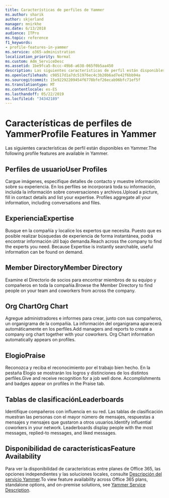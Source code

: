 ```yaml
---
title: Características de perfiles de Yammer
ms.author: sharik
author: skjerland
manager: mnirkhe
ms.date: 6/13/2018
audience: ITPro
ms.topic: reference
f1_keywords:
- profile-features-in-yammer
ms.service: o365-administration
localization_priority: Normal
ms.custom: Adm_ServiceDesc
ms.assetid: 1be9fca5-8ccc-49b8-a638-065f0b5aa450
description: Las siguientes características de perfil están disponibles en Yammer.
ms.openlocfilehash: c98517d1a7dc51976ec4c3b20b6ad7e42f6bb94a
ms.sourcegitcommit: 15e92292209454f6778bfef26ecab96bfc71ef5f
ms.translationtype: MT
ms.contentlocale: es-ES
ms.lasthandoff: 05/22/2019
ms.locfileid: "34342189"
---
```

# <a name="profile-features-in-yammer"></a><span data-ttu-id="f76fe-103">Características de perfiles de Yammer</span><span class="sxs-lookup"><span data-stu-id="f76fe-103">Profile Features in Yammer</span></span>

<span data-ttu-id="f76fe-104">Las siguientes características de perfil están disponibles en Yammer.</span><span class="sxs-lookup"><span data-stu-id="f76fe-104">The following profile features are available in Yammer.</span></span>
  
## <a name="user-profiles"></a><span data-ttu-id="f76fe-105">Perfiles de usuario</span><span class="sxs-lookup"><span data-stu-id="f76fe-105">User Profiles</span></span>
<span data-ttu-id="f76fe-106"><a name="bkmk_UserProfiles"> </a></span><span class="sxs-lookup"><span data-stu-id="f76fe-106"></span></span>

<span data-ttu-id="f76fe-p101">Cargue imágenes, especifique detalles de contacto y muestre información sobre su experiencia. En los perfiles se incorporará toda su información, incluida la información sobre conversaciones y archivos.</span><span class="sxs-lookup"><span data-stu-id="f76fe-p101">Upload a picture, fill in contact details and list your expertise. Profiles aggregate all your information, including conversations and files.</span></span>
  
## <a name="expertise"></a><span data-ttu-id="f76fe-109">Experiencia</span><span class="sxs-lookup"><span data-stu-id="f76fe-109">Expertise</span></span>
<span data-ttu-id="f76fe-110"><a name="bkmk_Expertise"> </a></span><span class="sxs-lookup"><span data-stu-id="f76fe-110"></span></span>

<span data-ttu-id="f76fe-p102">Busque en la compañía y localice los expertos que necesita. Puesto que es posible realizar búsquedas de experiencia de forma instantánea, podrá encontrar información útil bajo demanda.</span><span class="sxs-lookup"><span data-stu-id="f76fe-p102">Reach across the company to find the experts you need. Because Expertise is instantly searchable, useful information can be found on demand.</span></span>
  
## <a name="member-directory"></a><span data-ttu-id="f76fe-113">Member Directory</span><span class="sxs-lookup"><span data-stu-id="f76fe-113">Member Directory</span></span>
<span data-ttu-id="f76fe-114"><a name="bkmk_MemberDirectory"> </a></span><span class="sxs-lookup"><span data-stu-id="f76fe-114"></span></span>

<span data-ttu-id="f76fe-115">Examine el Directorio de socios para encontrar miembros de su equipo y compañeros en toda la compañía.</span><span class="sxs-lookup"><span data-stu-id="f76fe-115">Browse the Member Directory to find people on your team and coworkers from across the company.</span></span>
  
## <a name="org-chart"></a><span data-ttu-id="f76fe-116">Org Chart</span><span class="sxs-lookup"><span data-stu-id="f76fe-116">Org Chart</span></span>
<span data-ttu-id="f76fe-117"><a name="bkmk_OrgChart"> </a></span><span class="sxs-lookup"><span data-stu-id="f76fe-117"></span></span>

<span data-ttu-id="f76fe-p103">Agregue administradores e informes para crear, junto con sus compañeros, un organigrama de la compañía. La información del organigrama aparecerá automáticamente en los perfiles.</span><span class="sxs-lookup"><span data-stu-id="f76fe-p103">Add managers and reports to create a company org chart together with your coworkers. Org Chart information automatically appears on profiles.</span></span>
  
## <a name="praise"></a><span data-ttu-id="f76fe-120">Elogio</span><span class="sxs-lookup"><span data-stu-id="f76fe-120">Praise</span></span>
<span data-ttu-id="f76fe-121"><a name="bkmk_Praise"> </a></span><span class="sxs-lookup"><span data-stu-id="f76fe-121"></span></span>

<span data-ttu-id="f76fe-p104">Reconozca y reciba el reconocimiento por el trabajo bien hecho. En la pestaña Elogio se mostrarán los logros y distinciones de los distintos perfiles.</span><span class="sxs-lookup"><span data-stu-id="f76fe-p104">Give and receive recognition for a job well done. Accomplishments and badges appear on profiles in the Praise tab.</span></span>
  
## <a name="leaderboards"></a><span data-ttu-id="f76fe-124">Tablas de clasificación</span><span class="sxs-lookup"><span data-stu-id="f76fe-124">Leaderboards</span></span>
<span data-ttu-id="f76fe-125"><a name="bkmk_Leaderboards"> </a></span><span class="sxs-lookup"><span data-stu-id="f76fe-125"></span></span>

<span data-ttu-id="f76fe-p105">Identifique compañeros con influencia en su red. Las tablas de clasificación muestran las personas con el mayor número de mensajes, respuestas a mensajes y mensajes que gustaron a otros usuarios.</span><span class="sxs-lookup"><span data-stu-id="f76fe-p105">Identify influential coworkers in your network. Leaderboards display people with the most messages, replied-to messages, and liked messages.</span></span>
  
## <a name="feature-availability"></a><span data-ttu-id="f76fe-128">Disponibilidad de características</span><span class="sxs-lookup"><span data-stu-id="f76fe-128">Feature Availability</span></span>
<span data-ttu-id="f76fe-129"><a name="bkmk_Leaderboards"> </a></span><span class="sxs-lookup"><span data-stu-id="f76fe-129"></span></span>

<span data-ttu-id="f76fe-130">Para ver la disponibilidad de características entre planes de Office 365, las opciones independientes y las soluciones locales, consulte [Descripción del servicio Yammer](yammer-service-description.md).</span><span class="sxs-lookup"><span data-stu-id="f76fe-130">To view feature availability across Office 365 plans, standalone options, and on-premise solutions, see [Yammer Service Description](yammer-service-description.md).</span></span>
  

